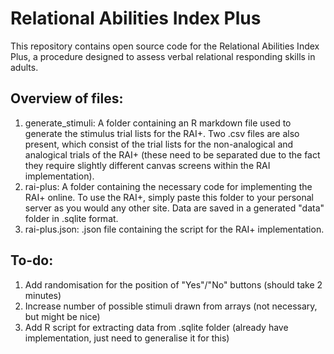 # Relational Abilities Index Plus
This repository contains open source code for the Relational Abilities Index Plus, a procedure designed to assess verbal relational responding skills in adults. 

## Overview of files:
1. generate_stimuli: A folder containing an R markdown file used to generate the stimulus trial lists for the RAI+. Two .csv files are also present, which consist of the trial lists for the non-analogical and analogical trials of the RAI+ (these need to be separated due to the fact they require slightly different canvas screens within the RAI implementation).
2. rai-plus: A folder containing the necessary code for implementing the RAI+ online. To use the RAI+, simply paste this folder to your personal server as you would any other site. Data are saved in a generated "data" folder in .sqlite format.
3. rai-plus.json: .json file containing the script for the RAI+ implementation. 

## To-do:

1. Add randomisation for the position of "Yes"/"No" buttons (should take 2 minutes)
2. Increase number of possible stimuli drawn from arrays (not necessary, but might be nice)
3. Add R script for extracting data from .sqlite folder (already have implementation, just need to generalise it for this)


